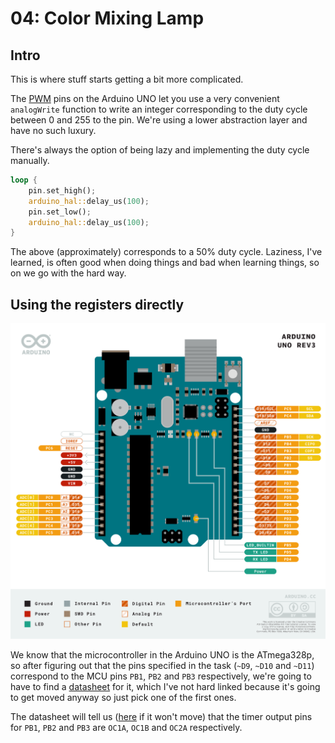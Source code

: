 # 04: Color Mixing Lamp

## Intro

This is where stuff starts getting a bit more complicated.

The [PWM](https://www.arduino.cc/en/Tutorial/Foundations/PWM) pins on the Arduino UNO let you use a very convenient `analogWrite` function to write an integer corresponding to the duty cycle between 0 and 255 to the pin. We're using a lower abstraction layer and have no such luxury. 

There's always the option of being lazy and implementing the duty cycle manually.

```rust
loop {
    pin.set_high();
    arduino_hal::delay_us(100);
    pin.set_low();
    arduino_hal::delay_us(100);
}
```

The above (approximately) corresponds to a 50% duty cycle. Laziness, I've learned, is often good when doing things and bad when learning things, so on we go with the hard way.

## Using the registers directly

![arduino uno rev3 pinout](img/pinout.png "ARDUINO UNO REV3 PINOUT")

We know that the microcontroller in the Arduino UNO is the ATmega328p, so after figuring out that the pins specified in the task (`~D9`, `~D10` and `~D11`) correspond to the MCU pins `PB1`, `PB2` and `PB3` respectively, we're going to have to find a [datasheet](https://www.google.com/search?q=ATmega328p+datasheet) for it, which I've not hard linked because it's going to get moved anyway so just pick one of the first ones.

The datasheet will tell us ([here](https://ww1.microchip.com/downloads/en/DeviceDoc/Atmel-7810-Automotive-Microcontrollers-ATmega328P_Datasheet.pdf#G1183241) if it won't move) that the timer output pins for `PB1`, `PB2` and `PB3` are `OC1A`, `OC1B` and `OC2A` respectively.